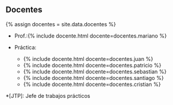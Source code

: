 ## Docentes

{% assign docentes = site.data.docentes %}

  - Prof.:{% include docente.html docente=docentes.mariano %}

  - Práctica:
    - {% include docente.html docente=docentes.juan %}
    - {% include docente.html docente=docentes.patricio %}
    - {% include docente.html docente=docentes.sebastian %}
    - {% include docente.html docente=docentes.santiago %}
    - {% include docente.html docente=docentes.cristian %}

*[JTP]: Jefe de trabajos prácticos
